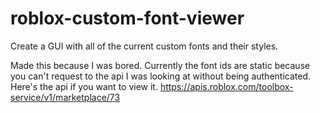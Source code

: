 # roblox-custom-font-viewer
Create a GUI with all of the current custom fonts and their styles.

Made this because I was bored. Currently the font ids are static because you can't request to the api I was looking at without being authenticated. Here's the api if you want to view it. https://apis.roblox.com/toolbox-service/v1/marketplace/73
